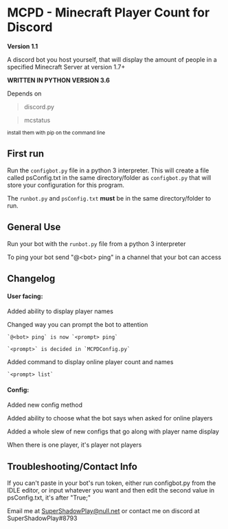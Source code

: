 # MCPD - Minecraft Player Count for Discord
**Version 1.1**

A discord bot you host yourself, that will display the amount of people in a specified Minecraft Server at version 1.7+

**WRITTEN IN PYTHON VERSION 3.6**

Depends on

> discord.py

> mcstatus

<sup>install them with pip on the command line</sup>

## First run
Run the `configbot.py` file in a python 3 interpreter. This will
create a file called psConfig.txt in the same directory/folder as `configbot.py` 
that will store your configuration for this program.

The `runbot.py` and `psConfig.txt` **must** be in the same directory/folder to run.

## General Use
Run your bot with the `runbot.py` file from a python 3 interpreter

To ping your bot send "@\<bot> ping" in a channel that your bot can access

## Changelog
#### User facing:
Added ability to display player names

Changed way you can prompt the bot to attention

	`@<bot> ping` is now `<prompt> ping`

	`<prompt>` is decided in `MCPDConfig.py`

Added command to display online player count and names

	`<prompt> list`


#### Config:

Added new config method

Added ability to choose what the bot says when asked for online players

Added a whole slew of new configs that go along with player name display

When there is one player, it's player not players

## Troubleshooting/Contact Info
If you can't paste in your bot's run token, either
run configbot.py from the IDLE editor, or
input whatever you want and then edit the
second value in psConfig.txt, it's after "True;"

Email me at SuperShadowPlay@null.net
or contact me on discord at SuperShadowPlay#8793
